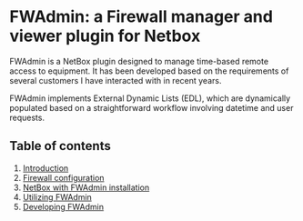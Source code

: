 # FWAdmin: a Firewall manager and viewer plugin for Netbox

FWAdmin is a NetBox plugin designed to manage time-based remote access to equipment. It has been developed based on the requirements of several customers I have interacted with in recent years.

FWAdmin implements External Dynamic Lists (EDL), which are dynamically populated based on a straightforward workflow involving datetime and user requests.

## Table of contents

1. [Introduction](/dainok/fwadmin/wiki "Introduction")
1. [Firewall configuration](/dainok/fwadmin/wiki/Firewall-configuration "Firewall configuration")
1. [NetBox with FWAdmin installation](/dainok/fwadmin/wiki/NetBox-with-FWAdmin-installation "NetBox with FWAdmin installation")
1. [Utilizing FWAdmin](/dainok/fwadmin/wiki/Utilizing-FWAdmin "Utilizing FWAdmin")
1. [Developing FWAdmin](/dainok/fwadmin/wiki/Developing-FWAdmin "Developing FWAdmin")
